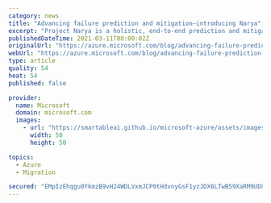 ```yaml
---
category: news
title: "Advancing failure prediction and mitigation—introducing Narya"
excerpt: "Project Narya is a holistic, end-to-end prediction and mitigation service—named after the \"ring of fire\" from Lord of the Rings, known to resist the weariness of time."
publishedDateTime: 2021-03-11T08:00:02Z
originalUrl: "https://azure.microsoft.com/blog/advancing-failure-prediction-and-mitigation-introducing-narya/"
webUrl: "https://azure.microsoft.com/blog/advancing-failure-prediction-and-mitigation-introducing-narya/"
type: article
quality: 54
heat: 54
published: false

provider:
  name: Microsoft
  domain: microsoft.com
  images:
    - url: "https://smartableai.github.io/microsoft-azure/assets/images/organizations/microsoft.com-50x50.jpg"
      width: 50
      height: 50

topics:
  - Azure
  - Migration

secured: "EMpIzEhqgu0YkmzB9vH24WDLVxmJCP0tHdvnyGsF1yzJDX6LTwB59XaRM9UD86oHWvnkJlvNG57UZAGIh6tK6j0+8sA48FIAwUhIZLaMvgIKfiE9qHenXk/W/udVmN1hGqt3zrcRUeElC2ZRUtuEG3IPykYkrSwJXjMAYcI/ln4NaEY+sOo21v+4Jy8ByHiOF4CjoBWvJdPBnlrLaksSamq9cs+SzTKGMEfSNbMK8LTg5Tc1Ga99mabDLErSc0dj5m4tVNSXDtaqcD7756mvoCt/H8WUYW9MKU0iMbyomYofe8IgNTPjCE2kN4Ukgm7mbNcdLDOgewBX1Nvr35MVRURPo8nX2fbd7rA0CRbaYuc=;a9iuZwzbOKC7E8ido7qNDA=="
---
```


